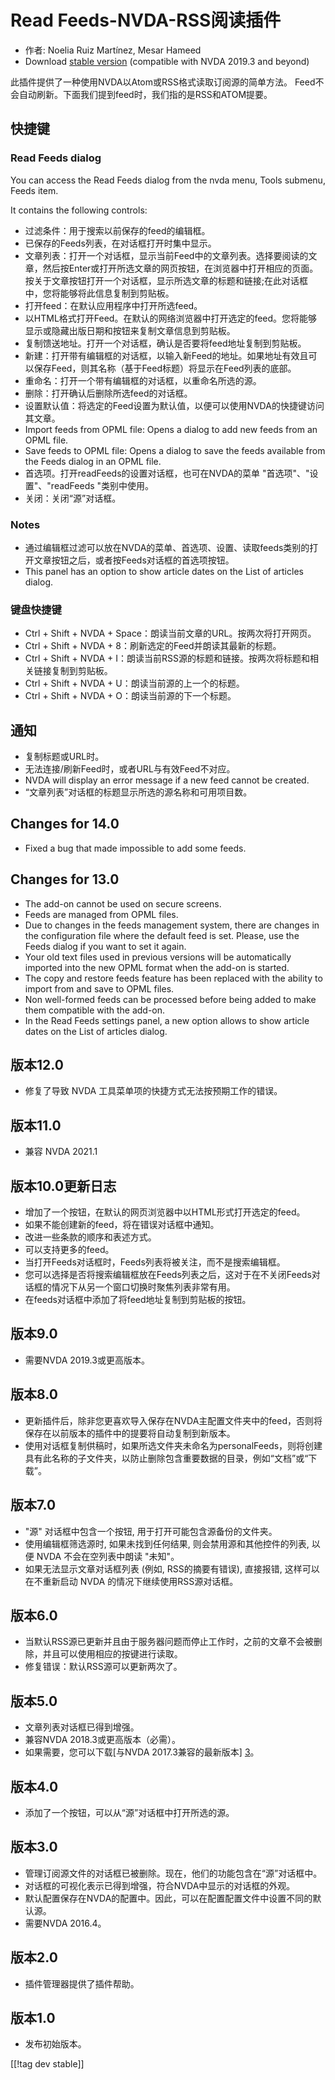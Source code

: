 # Read Feeds-NVDA-RSS阅读插件 #

* 作者: Noelia Ruiz Martínez, Mesar Hameed
* Download [stable version][1] (compatible with NVDA 2019.3 and beyond)

此插件提供了一种使用NVDA以Atom或RSS格式读取订阅源的简单方法。 Feed不会自动刷新。下面我们提到feed时，我们指的是RSS和ATOM提要。

## 快捷键 ##

### Read Feeds dialog ###

You can access the Read Feeds dialog from the nvda menu, Tools submenu,
Feeds item.

It contains the following controls:

* 过滤条件：用于搜索以前保存的feed的编辑框。
* 已保存的Feeds列表，在对话框打开时集中显示。
* 文章列表：打开一个对话框，显示当前Feed中的文章列表。选择要阅读的文章，然后按Enter或打开所选文章的网页按钮，在浏览器中打开相应的页面。按关于文章按钮打开一个对话框，显示所选文章的标题和链接;在此对话框中，您将能够将此信息复制到剪贴板。
* 打开feed：在默认应用程序中打开所选feed。
* 以HTML格式打开Feed。在默认的网络浏览器中打开选定的feed。您将能够显示或隐藏出版日期和按钮来复制文章信息到剪贴板。
* 复制馈送地址。打开一个对话框，确认是否要将feed地址复制到剪贴板。
* 新建：打开带有编辑框的对话框，以输入新Feed的地址。如果地址有效且可以保存Feed，则其名称（基于Feed标题）将显示在Feed列表的底部。
* 重命名：打开一个带有编辑框的对话框，以重命名所选的源。
* 删除：打开确认后删除所选feed的对话框。
* 设置默认值：将选定的Feed设置为默认值，以便可以使用NVDA的快捷键访问其文章。
* Import feeds from OPML file: Opens a dialog to add new feeds from an OPML
  file.
* Save feeds to OPML file: Opens a dialog to save the feeds available from
  the Feeds dialog in an OPML file.
* 首选项。打开readFeeds的设置对话框，也可在NVDA的菜单 "首选项"、"设置"、"readFeeds "类别中使用。
* 关闭：关闭“源”对话框。

### Notes #####

* 通过编辑框过滤可以放在NVDA的菜单、首选项、设置、读取feeds类别的打开文章按钮之后，或者按Feeds对话框的首选项按钮。
* This panel has an option to show article dates on the List of articles
  dialog.


### 键盘快捷键 ###

* Ctrl + Shift + NVDA + Space：朗读当前文章的URL。按两次将打开网页。
* Ctrl + Shift + NVDA + 8：刷新选定的Feed并朗读其最新的标题。
* Ctrl + Shift + NVDA + I：朗读当前RSS源的标题和链接。按两次将标题和相关链接复制到剪贴板。
* Ctrl + Shift + NVDA + U：朗读当前源的上一个的标题。
* Ctrl + Shift + NVDA + O：朗读当前源的下一个标题。

## 通知 ##

* 复制标题或URL时。
* 无法连接/刷新Feed时，或者URL与有效Feed不对应。
* NVDA will display an error message if a new feed cannot be created.
* “文章列表”对话框的标题显示所选的源名称和可用项目数。

## Changes for 14.0

* Fixed a bug that made impossible to add some feeds.

## Changes for 13.0

* The add-on cannot be used on secure screens.
* Feeds are managed from OPML files.
* Due to changes in the feeds management system, there are changes in the
  configuration file where the default feed is set. Please, use the Feeds
  dialog if you want to set it again.
* Your old text files used in previous versions will be automatically
  imported into the new OPML format when the add-on is started.
* The copy and restore feeds feature has been replaced with the ability to
  import from and save to OPML files.
* Non well-formed feeds can be processed before being added to make them
  compatible with the add-on.
* In the Read Feeds settings panel, a new option allows to show article
  dates on the List of articles dialog.

## 版本12.0

* 修复了导致 NVDA 工具菜单项的快捷方式无法按预期工作的错误。

## 版本11.0

* 兼容 NVDA 2021.1

## 版本10.0更新日志 ##

* 增加了一个按钮，在默认的网页浏览器中以HTML形式打开选定的feed。
* 如果不能创建新的feed，将在错误对话框中通知。
* 改进一些条款的顺序和表述方式。
* 可以支持更多的feed。
* 当打开Feeds对话框时，Feeds列表将被关注，而不是搜索编辑框。
* 您可以选择是否将搜索编辑框放在Feeds列表之后，这对于在不关闭Feeds对话框的情况下从另一个窗口切换时聚焦列表非常有用。
* 在feeds对话框中添加了将feed地址复制到剪贴板的按钮。

## 版本9.0 ##

* 需要NVDA 2019.3或更高版本。

## 版本8.0 ##

* 更新插件后，除非您更喜欢导入保存在NVDA主配置文件夹中的feed，否则将保存在以前版本的插件中的提要将自动复制到新版本。
* 使用对话框复制供稿时，如果所选文件夹未命名为personalFeeds，则将创建具有此名称的子文件夹，以防止删除包含重要数据的目录，例如“文档”或“下载”。

## 版本7.0 ##

* "源" 对话框中包含一个按钮, 用于打开可能包含源备份的文件夹。
* 使用编辑框筛选源时, 如果未找到任何结果, 则会禁用源和其他控件的列表, 以便 NVDA 不会在空列表中朗读 "未知"。
* 如果无法显示文章对话框列表 (例如, RSS的摘要有错误), 直接报错, 这样可以在不重新启动 NVDA 的情况下继续使用RSS源对话框。

## 版本6.0 ##

* 当默认RSS源已更新并且由于服务器问题而停止工作时，之前的文章不会被删除，并且可以使用相应的按键进行读取。
* 修复错误：默认RSS源可以更新两次了。

## 版本5.0 ##

* 文章列表对话框已得到增强。
* 兼容NVDA 2018.3或更高版本（必需）。
* 如果需要，您可以下载[与NVDA 2017.3兼容的最新版本] [3]。

## 版本4.0 ##

* 添加了一个按钮，可以从“源”对话框中打开所选的源。

## 版本3.0 ##

* 管理订阅源文件的对话框已被删除。现在，他们的功能包含在“源”对话框中。
* 对话框的可视化表示已得到增强，符合NVDA中显示的对话框的外观。
* 默认配置保存在NVDA的配置中。因此，可以在配置配置文件中设置不同的默认源。
* 需要NVDA 2016.4。

## 版本2.0 ##

* 插件管理器提供了插件帮助。

## 版本1.0 ##

* 发布初始版本。

[[!tag dev stable]]

[1]: https://addons.nvda-project.org/files/get.php?file=readFeeds

[3]: https://addons.nvda-project.org/files/get.php?file=rf-o
